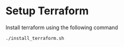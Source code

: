 # Setup Terraform

Install terraform using the following command 
```shell script
./install_terraform.sh
```
